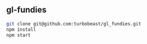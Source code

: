 ## gl-fundies

```bash
git clone git@github.com:turbobeast/gl_fundies.git
npm install
npm start
```
